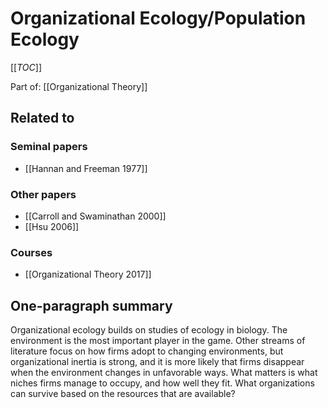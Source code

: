 # Organizational Ecology/Population Ecology

[[_TOC_]]

Part of: [[Organizational Theory]]

## Related to

### Seminal papers
* [[Hannan and Freeman 1977]]

### Other papers
* [[Carroll and Swaminathan 2000]]
* [[Hsu 2006]]

### Courses
* [[Organizational Theory 2017]]

## One-paragraph summary
Organizational ecology builds on studies of ecology in biology. The environment is the most important player in the game. Other streams of literature focus on how firms adopt to changing environments, but organizational inertia is strong, and it is more likely that firms disappear when the environment changes in unfavorable ways. What matters is what niches firms manage to occupy, and how well they fit. What organizations can survive based on the resources that are available?